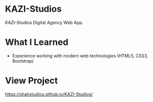 # KAZI-Studios
KAZI-Studios Digital Agency Web App.

# What I Learned
* Experience working with modern web technologies (HTML5, CSS3, Bootstrap)

# View Project
https://shahstudios.github.io/KAZI-Studios/
